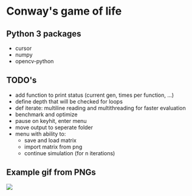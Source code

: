 # Conway's game of life

## Python 3 packages

* cursor
* numpy
* opencv-python

## TODO's

* add function to print status (current gen, times per function, ...)
* define depth that will be checked for loops
* def iterate: multiline reading and multithreading for faster evaluation
* benchmark and optimize
* pause on keyhit, enter menu
* move output to seperate folder
* menu with ability to:
  * save and load matrix
  * import matrix from png
  * continue simulation (for n iterations)

## Example gif from PNGs
![](gol.gif)